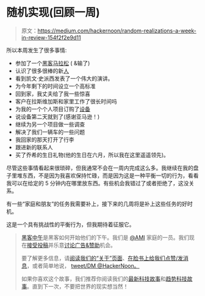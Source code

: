# 随机实现(回顾一周)

> 原文：<https://medium.com/hackernoon/random-realizations-a-week-in-review-154f2f2e9d11>

所以本周发生了很多事情:

*   参加了一个[黑客马拉松](https://hackernoon.com/tagged/hackathon) ( &输了)
*   认识了很多很棒的新[人](https://hackernoon.com/tagged/people)
*   看到凯文·史派西发表了一个伟大的演讲。
*   为今年剩下的时间设立一个高标准
*   回到家，我丈夫给了我一些惊喜
*   客户在拉斯维加斯和家里工作了很长时间吗
*   为我的一个个人项目订购了[设备](http://amzn.to/1OHFcaL)
*   说设备第二天就到了(感谢亚马逊！)
*   继续为另一个项目做一些调查
*   解决了我们一辆车的一些问题
*   我回家的那天打开了行李
*   跟进新的联系人
*   买了乔希的生日礼物(他的生日在六月，所以我在这里遥遥领先)。

尽管这些事情看起来很琐碎，但我通常不会在一周内完成这么多。我继续在我的盘子里堆东西，不是因为我喜欢保持忙碌，而是因为这是一种平衡一切的行为，看看我可以在给定的 5 分钟内在哪里放东西。有些机会我错过了或者拒绝了，这没关系。

有一些“家庭和朋友”的任务我需要补上，接下来的几周将是补上这些任务的好时机。

这是一个具有挑战性的平衡行为，但我期待着征服它。

> [黑客中午](http://bit.ly/Hackernoon)是黑客如何开始他们的下午。我们是 [@AMI](http://bit.ly/atAMIatAMI) 家庭的一员。我们现在[接受投稿](http://bit.ly/hackernoonsubmission)并乐意[讨论广告&赞助](mailto:partners@amipublications.com)机会。
> 
> 要了解更多信息，请[阅读我们的“关于”页面](https://goo.gl/4ofytp)、[在脸书上给我们点赞/发消息](http://bit.ly/HackernoonFB)，或者简单地说， [tweet/DM @HackerNoon。](https://goo.gl/k7XYbx)
> 
> 如果你喜欢这个故事，我们推荐你阅读我们的[最新科技故事](http://bit.ly/hackernoonlatestt)和[趋势科技故事](https://hackernoon.com/trending)。直到下一次，不要把世界的现实想当然！